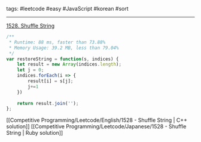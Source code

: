tags: #leetcode #easy #JavaScript #korean #sort

<hr />

[1528. Shuffle String](https://leetcode.com/problems/shuffle-string/)

```js
/**
 * Runtime: 88 ms, faster than 73.88%
 * Memory Usage: 39.2 MB, less than 79.04%
 */
var restoreString = function(s, indices) {
    let result = new Array(indices.length);
    let j = 0;
    indices.forEach(i => {
        result[i] = s[j];
        j+=1
    })
    
    return result.join('');
};
```

[[Competitive Programming/Leetcode/English/1528 - Shuffle String | C++ solution]]
[[Competitive Programming/Leetcode/Japanese/1528 - Shuffle String | Ruby solution]]